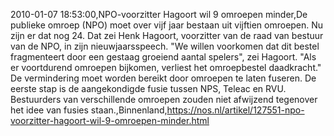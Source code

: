 2010-01-07 18:53:00,NPO-voorzitter Hagoort wil 9 omroepen minder,De publieke omroep (NPO) moet over vijf jaar bestaan uit vijftien omroepen. Nu zijn er dat nog 24. Dat zei Henk Hagoort, voorzitter van de raad van bestuur van de NPO, in zijn nieuwjaarsspeech. "We willen voorkomen dat dit bestel fragmenteert door een gestaag groeiend aantal spelers", zei Hagoort. "Als er voortdurend omroepen bijkomen, verliest het omroepbestel daadkracht." De vermindering moet worden bereikt door omroepen te laten fuseren. De eerste stap is de aangekondigde fusie tussen NPS, Teleac en RVU. Bestuurders van verschillende omroepen zouden niet afwijzend tegenover het idee van fusies staan.,Binnenland,https://nos.nl/artikel/127551-npo-voorzitter-hagoort-wil-9-omroepen-minder.html